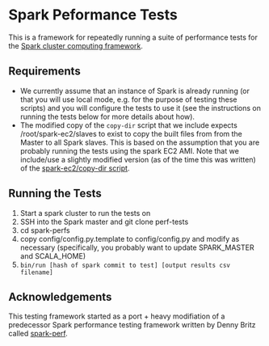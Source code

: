 # Spark Peformance Tests

This is a framework for repeatedly running a suite of performance tests for the [Spark cluster computing framework](http://spark-project.org).

## Requirements
* We currently assume that an instance of Spark is already running (or that you will use local mode, e.g. for the purpose of testing these scripts) and you will configure the tests to use it (see the instructions on running the tests below for more details about how).
* The modified copy of the `copy-dir` script that we include expects /root/spark-ec2/slaves to exist to copy the built files from from the Master to all Spark slaves. This is based on the assumption that you are probably running the tests using the spark EC2 AMI. Note that we include/use a slightly modified version (as of the time this was written) of the [spark-ec2/copy-dir script](https://github.com/mesos/spark-ec2/blob/bf8b4155a1fcd6fc5c1141323858fd6d021ce6a3/copy-dir.sh).

## Running the Tests
1. Start a spark cluster to run the tests on
2. SSH into the Spark master and git clone perf-tests
3. cd spark-perfs
4. copy config/config.py.template to config/config.py and modify as necessary (specifically, you probably want to update SPARK_MASTER and SCALA_HOME)
5. `bin/run [hash of spark commit to test] [output results csv filename]`

## Acknowledgements
This testing framework started as a port + heavy modifiation of a predecessor
Spark performance testing framework written by Denny Britz called
[spark-perf](https://github.com/dennybritz/spark-perf).
